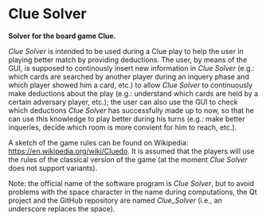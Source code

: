 # Clue Solver

**Solver for the board game Clue.**

*Clue Solver* is intended to be used during a Clue play to help the user in playing better match by providing deductions. The user, by means of the GUI, is supposed to continously insert new information in *Clue Solver* (e.g.: which cards are searched by another player during an inquery phase and which player showed him a card, etc.) to allow *Clue Solver* to continuously make deductions about the play (e.g.: understand which cards are held by a certain adversary player, etc.); the user can also use the GUI to check which deductions *Clue Solver* has successfully made up to now, so that he can use this knowledge to play better during his turns (e.g.: make better inqueries, decide which room is more convient for him to reach, etc.).

A sketch of the game rules can be found on Wikipedia: <https://en.wikipedia.org/wiki/Cluedo>. It is assumed that the players will use the rules of the classical version of the game (at the moment *Clue Solver* does not support variants).

Note: the official name of the software program is *Clue Solver*, but to avoid problems with the space character in the name during computations, the Qt project and the GitHub repository are named *Clue_Solver* (i.e., an underscore replaces the space).
